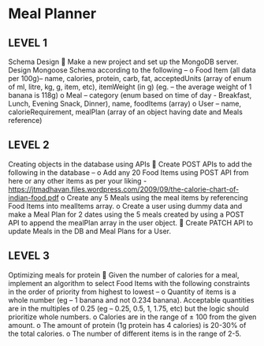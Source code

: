 # Meal Planner

## LEVEL 1

Schema Design  Make a new project and set up the MongoDB server. Design Mongoose Schema according to the following – o Food Item (all data per 100g)– name, calories, protein, carb, fat, acceptedUnits (array of enum of
ml, litre, kg, g, item, etc), itemWeight (in g) (eg. – the average weight of 1 banana is 118g) o Meal – category (enum based on time of day - Breakfast, Lunch, Evening Snack, Dinner), name,
foodItems (array) o User – name, calorieRequirement, mealPlan (array of an object having date and Meals reference)

## LEVEL 2

Creating objects in the database using APIs  Create POST APIs to add the following in the database – o Add any 20 Food Items using POST API from here or any other items as per your liking -
https://jtmadhavan.files.wordpress.com/2009/09/the-calorie-chart-of-indian-food.pdf o Create any 5 Meals using the meal items by referencing Food Items into mealItems array. o Create a user using dummy data and make a Meal Plan for 2 dates using the 5 meals created by
using a POST API to append the mealPlan array in the user object.  Create PATCH API to update Meals in the DB and Meal Plans for a User.

## LEVEL 3

Optimizing meals for protein  Given the number of calories for a meal, implement an algorithm to select Food Items with the following
constraints in the order of priority from highest to lowest – o Quantity of items is a whole number (eg – 1 banana and not 0.234 banana). Acceptable quantities
are in the multiples of 0.25 (eg – 0.25, 0.5, 1, 1.75, etc) but the logic should prioritize whole
numbers. o Calories are in the range of ± 100 from the given amount. o The amount of protein (1g protein has 4 calories) is 20-30% of the total calories. o The number of different items is in the range of 2-5.
